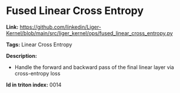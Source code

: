 # Fused Linear Cross Entropy

**Link:** https://github.com/linkedin/Liger-Kernel/blob/main/src/liger_kernel/ops/fused_linear_cross_entropy.py

**Tags:** Linear Cross Entropy

**Description:** <br/>
- Handle the forward and backward pass of the final linear layer via cross-entropy loss

**Id in triton index:** 0014
